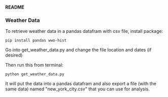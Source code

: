 #### README ####

### Weather Data ###
To retrieve weather data in a pandas datafram with csv file, install package:
```
pip install pandas wwo-hist
```
Go into get_weather_data.py and change the file location and dates (if desired)

Then run this from terminal:
```
python get_weather_data.py
```

It will put the data into a pandas datafram and also export a file (with the same data) named "new_york_city.csv" that you can use for analysis.
